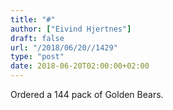 ```yaml
---
title: "#"
author: ["Eivind Hjertnes"]
draft: false
url: "/2018/06/20//1429"
type: "post"
date: 2018-06-20T02:00:00+02:00
---
```


Ordered a 144 pack of Golden Bears.
